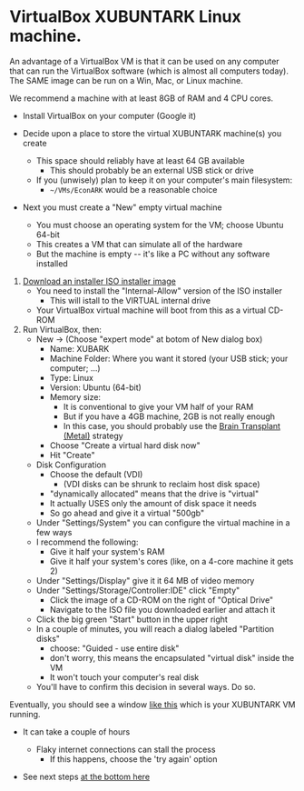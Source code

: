 # VirtualBox XUBUNTARK Linux machine.

An advantage of a VirtualBox VM is that it can be used on any computer that can run the VirtualBox software (which is almost all computers today). The SAME image can be run on a Win, Mac, or Linux machine.

We recommend a machine with at least 8GB of RAM and 4 CPU cores.

*  Install VirtualBox on your computer (Google it)
*  Decide upon a place to store the virtual XUBUNTARK machine(s) you create
   * This space should reliably have at least 64 GB available
      * This should probably be an external USB stick or drive
   * If you (unwisely) plan to keep it on your computer's main filesystem:
      * `~/VMs/EconARK` would be a reasonable choice

* Next you must create a "New" empty virtual machine
   * You must choose an operating system for the VM; choose Ubuntu 64-bit
   * This creates a VM that can simulate all of the hardware
   * But the machine is empty -- it's like a PC without any software installed

1. [Download an installer ISO installer image](https://github.com/econ-ark/econ-ark-tools/blob/master/Software/Size.md)
   * You need to install the "Internal-Allow" version of the ISO installer
      * This will istall to the VIRTUAL internal drive 
   * Your VirtualBox virtual machine will boot from this as a virtual CD-ROM
1. Run VirtualBox, then:
   * New -> (Choose "expert mode" at botom of New dialog box)
      * Name: XUBARK
	  * Machine Folder: Where you want it stored (your USB stick; your computer; ...)
	  * Type: Linux
	  * Version: Ubuntu (64-bit)
	  * Memory size: 
	      * It is conventional to give your VM half of your RAM
	      * But if you have a 4GB machine, 2GB is not really enough
		  * In this case, you should probably use the [Brain Transplant (Metal)](https://github.com/econ-ark/econ-ark-tools/blob/master/Machine/Metal) strategy
	  * Choose "Create a virtual hard disk now"
	  * Hit "Create"
   * Disk Configuration
      * Choose the default (VDI)
	     * (VDI disks can be shrunk to reclaim host disk space)
	  * "dynamically allocated" means that the drive is "virtual"
	  * It actually USES only the amount of disk space it needs
	  * So go ahead and give it a virtual "500gb"
   * Under "Settings/System" you can configure the virtual machine in a few ways
   * I recommend the following:
      * Give it half your system's RAM
	  * Give it half your system's cores (like, on a 4-core machine it gets 2)
   * Under "Settings/Display" give it it 64 MB of video memory
   * Under "Settings/Storage/Controller:IDE" click "Empty"
      * Click the image of a CD-ROM on the right of "Optical Drive"
	  * Navigate to the ISO file you downloaded earlier and attach it
   * Click the big green "Start" button in the upper right
   * In a couple of minutes, you will reach a dialog labeled "Partition disks"
       * choose: "Guided - use entire disk"
	   * don't worry, this means the encapsulated "virtual disk" inside the VM
	   * It won't touch your computer's real disk
   * You'll have to confirm this decision in several ways. Do so.

Eventually, you should see a window [like this](https://github.com/econ-ark/econ-ark-tools/blob/master/Software/XUBUNTARK-At-Startup.png) which is your XUBUNTARK VM running.

* It can take a couple of hours
   * Flaky internet connections can stall the process
      * If this happens, choose the 'try again' option

* See next steps [at the bottom here](https://github.com/econ-ark/econ-ark-tools/blob/master/Software/Size.md)
